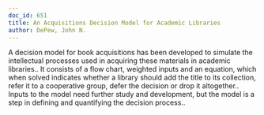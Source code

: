 ```yaml
---
doc_id: 651
title: An Acquisitions Decision Model for Academic Libraries
author: DePew, John N.
---
```


A decision model for book acquisitions has been developed to simulate the
intellectual processes used in acquiring these materials in academic libraries..
It consists of a flow chart, weighted inputs and an equation, which when solved
indicates whether a library should add the title to its collection, refer it to
a cooperative group, defer the decision or drop it altogether.. Inputs to the 
model need further study and development, but the model is a step in defining
and quantifying the decision process..